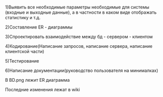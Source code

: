 1)Выявить все необходимые параметры необходимые для системы (входные и выходные данные), а в частности в каком виде отображать статистику и т.д.

2)Составление ER - диаграммы

3)Спроектировать взаимодействие между бд - сервером - клиентом

4)Кодирование(Написание запросов, написание сервера, написание клиентской части)

5)Тестирование

6)Написание документации(руководство пользователя на минималках)

В BD.png лежит ER диаграмма

Последние изменения лежат в wiki

